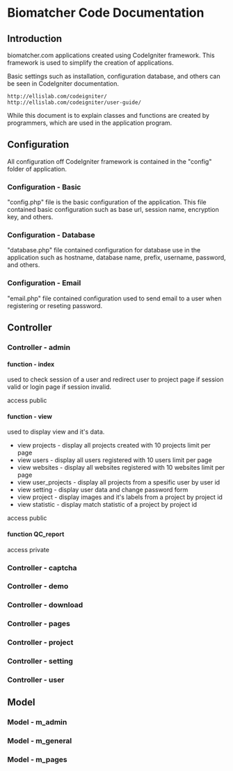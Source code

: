 # Biomatcher Code Documentation
## Introduction

biomatcher.com applications created using CodeIgniter framework. This framework is used to simplify the creation of applications.

Basic settings such as installation, configuration database, and others can be seen in CodeIgniter documentation.

	http://ellislab.com/codeigniter/
	http://ellislab.com/codeigniter/user-guide/

While this document is to explain classes and functions are created by programmers, which are used in the application program.

## Configuration

All configuration off CodeIgniter framework is contained in the "config" folder of application. 

### Configuration - Basic

"config.php" file is the basic configuration of the application. This file contained basic configuration such as base url, session name, encryption key, and others.

### Configuration - Database

"database.php" file contained configuration for database use in the application such as hostname, database name, prefix, username, password, and others.

### Configuration - Email

"email.php" file contained configuration used to send email to a user when registering or reseting password.

## Controller

### Controller - admin

#### function - index
	
used to check session of a user and redirect user to project page if session valid or login page if session invalid.
	
access public

#### function - view

used to display view and it's data.
- view projects - display all projects created with 10 projects limit per page
- view users - display all users registered with 10 users limit per page
- view websites - display all websites registered with 10 websites limit per page
- view user_projects - display all projects from a spesific user by user id
- view setting - display user data and change password form
- view project - display images and it's labels from a project by project id
- view statistic - display match statistic of a project by project id

access public

#### function QC_report

access private

### Controller - captcha
### Controller - demo
### Controller - download
### Controller - pages
### Controller - project
### Controller - setting
### Controller - user

## Model

### Model - m_admin
### Model - m_general
### Model - m_pages
